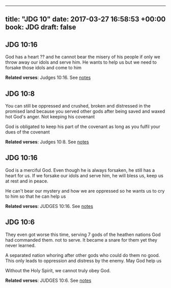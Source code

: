 
---
title: "JDG 10"
date: 2017-03-27 16:58:53 +00:00
book: JDG
draft: false
---

## JDG 10:16

God has a heart ?? and he cannot bear the misery of his people if only we throw away our idols and serve him. He wants to help us but we need to forsake those idols and come to him

**Related verses**: Judges 10:16. See [notes](https://my.bible.com/notes/2600283384174076538)


## JDG 10:8

You can still be oppressed and crushed, broken and distressed in the promised land because you served other gods after being saved and waxed hot God's anger. Not keeping his covenant

God is obligated to keep his part of the covenant as long as you fulfil your dues of the covenant

**Related verses**: Judges 10:8. See [notes](https://my.bible.com/notes/2600281272140685940)


## JDG 10:16

God is a merciful God. Even though he is always forsaken, he still has a heart for us. If we forsake our idols and serve him, he will bless us, keep us at rest and in peace.

He can't bear our mystery and how we are oppressed so he wants us to cry to him so that he can help us

**Related verses**: JUDGES 10:16. See [notes](https://my.bible.com/notes/2594866818632639275)


## JDG 10:6

They even got worse this time, serving 7 gods of the heathen nations God had commanded them.  not to serve. It became a snare for them yet they never learned. 

A separated nation whoring after other gods who could do them no good. This only leads to oppression and distress by the enemy. May God help us

Without the Holy Spirit, we cannot truly obey God.

**Related verses**: JUDGES 10:6. See [notes](https://my.bible.com/notes/2594862754922488611)

